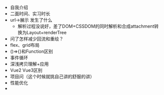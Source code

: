 - 自我介绍
- 二面时间、实习时长
- url->展示 发生了什么
	- 解析过程没说好，差了DOM+CSSDOM的同时解析和合成attachment转换为Layout+renderTree 
- 问了怎样减少回流和重绘？
- flex、grid布局
- ()=>{}和Function区别
- 事件循环
- 深浅拷贝理解+应用
- Vue2 Vue3区别
- 项目问（这个时候就挑自己讲的舒服的讲）
- 性能优化
- 